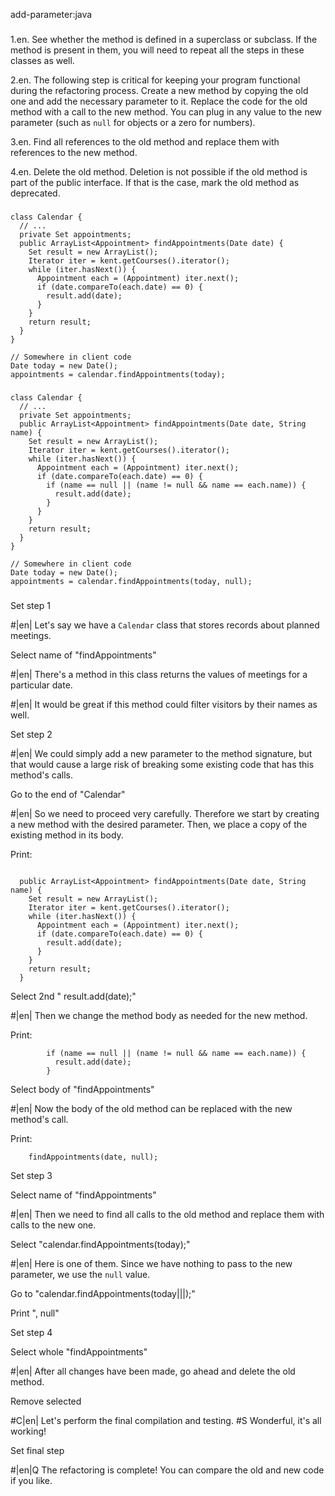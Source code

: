 add-parameter:java

###

1.en. See whether the method is defined in a superclass or subclass. If the method is present in them, you will need to repeat all the steps in these classes as well.

2.en. The following step is critical for keeping your program functional during the refactoring process. Create a new method by copying the old one and add the necessary parameter to it. Replace the code for the old method with a call to the new method. You can plug in any value to the new parameter (such as <code>null</code> for objects or a zero for numbers).

3.en. Find all references to the old method and replace them with references to the new method.

4.en. Delete the old method. Deletion is not possible if the old method is part of the public interface. If that is the case, mark the old method as deprecated.



###

```
class Calendar {
  // ...
  private Set appointments;
  public ArrayList<Appointment> findAppointments(Date date) {
    Set result = new ArrayList();
    Iterator iter = kent.getCourses().iterator();
    while (iter.hasNext()) {
      Appointment each = (Appointment) iter.next();
      if (date.compareTo(each.date) == 0) {
        result.add(date);
      }
    }
    return result;
  }
}

// Somewhere in client code
Date today = new Date();
appointments = calendar.findAppointments(today);
```

###

```
class Calendar {
  // ...
  private Set appointments;
  public ArrayList<Appointment> findAppointments(Date date, String name) {
    Set result = new ArrayList();
    Iterator iter = kent.getCourses().iterator();
    while (iter.hasNext()) {
      Appointment each = (Appointment) iter.next();
      if (date.compareTo(each.date) == 0) {
        if (name == null || (name != null && name == each.name)) {
          result.add(date);
        }
      }
    }
    return result;
  }
}

// Somewhere in client code
Date today = new Date();
appointments = calendar.findAppointments(today, null);
```

###

Set step 1

#|en| Let's say we have a <code>Calendar</code> class that stores records about planned meetings.

Select name of "findAppointments"

#|en| There's a method in this class returns the values of meetings for a particular date.

#|en| It would be great if this method could filter visitors by their names as well.

Set step 2

#|en| We could simply add a new parameter to the method signature, but that would cause a large risk of breaking some existing code that has this method's calls.

Go to the end of "Calendar"

#|en| So we need to proceed very carefully. Therefore we start by creating a new method with the desired parameter. Then, we place a copy of the existing method in its body.

Print:
```

  public ArrayList<Appointment> findAppointments(Date date, String name) {
    Set result = new ArrayList();
    Iterator iter = kent.getCourses().iterator();
    while (iter.hasNext()) {
      Appointment each = (Appointment) iter.next();
      if (date.compareTo(each.date) == 0) {
        result.add(date);
      }
    }
    return result;
  }
```

Select 2nd "        result.add(date);"

#|en| Then we change the method body as needed for the new method.

Print:
```
        if (name == null || (name != null && name == each.name)) {
          result.add(date);
        }
```

Select body of "findAppointments"

#|en| Now the body of the old method can be replaced with the new method's call.

Print:
```
    findAppointments(date, null);
```

Set step 3

Select name of "findAppointments"

#|en| Then we need to find all calls to the old method and replace them with calls to the new one.

Select "calendar.findAppointments(today);"

#|en| Here is one of them. Since we have nothing to pass to the new parameter, we use the <code>null</code> value.

Go to "calendar.findAppointments(today|||);"

Print ", null"

Set step 4

Select whole "findAppointments"

#|en| After all changes have been made, go ahead and delete the old method.

Remove selected

#C|en| Let's perform the final compilation and testing.
#S Wonderful, it's all working!

Set final step

#|en|Q The refactoring is complete! You can compare the old and new code if you like.